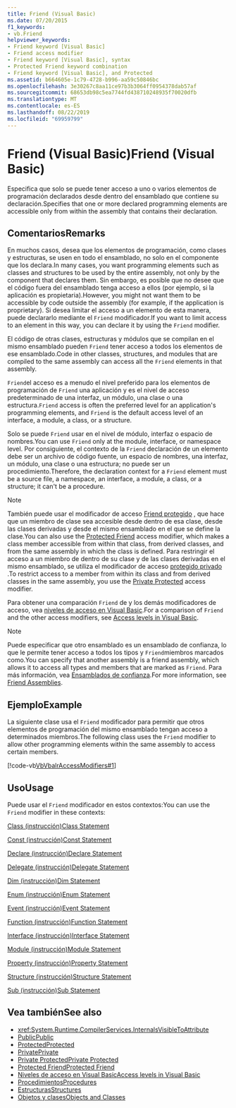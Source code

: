 ```yaml
---
title: Friend (Visual Basic)
ms.date: 07/20/2015
f1_keywords:
- vb.Friend
helpviewer_keywords:
- Friend keyword [Visual Basic]
- Friend access modifier
- Friend keyword [Visual Basic], syntax
- Protected Friend keyword combination
- Friend keyword [Visual Basic], and Protected
ms.assetid: b664605e-1c79-4728-b996-aa59c50846bc
ms.openlocfilehash: 3e30267c8aa11ce97b3b3064ff0954378dab57af
ms.sourcegitcommit: 68653db98c5ea7744fd438710248935f70020dfb
ms.translationtype: MT
ms.contentlocale: es-ES
ms.lasthandoff: 08/22/2019
ms.locfileid: "69959799"
---
```

# <a name="friend-visual-basic"></a><span data-ttu-id="bccf6-102">Friend (Visual Basic)</span><span class="sxs-lookup"><span data-stu-id="bccf6-102">Friend (Visual Basic)</span></span>
<span data-ttu-id="bccf6-103">Especifica que solo se puede tener acceso a uno o varios elementos de programación declarados desde dentro del ensamblado que contiene su declaración.</span><span class="sxs-lookup"><span data-stu-id="bccf6-103">Specifies that one or more declared programming elements are accessible only from within the assembly that contains their declaration.</span></span>  
  
## <a name="remarks"></a><span data-ttu-id="bccf6-104">Comentarios</span><span class="sxs-lookup"><span data-stu-id="bccf6-104">Remarks</span></span>  
 <span data-ttu-id="bccf6-105">En muchos casos, desea que los elementos de programación, como clases y estructuras, se usen en todo el ensamblado, no solo en el componente que los declara.</span><span class="sxs-lookup"><span data-stu-id="bccf6-105">In many cases, you want programming elements such as classes and structures to be used by the entire assembly, not only by the component that declares them.</span></span> <span data-ttu-id="bccf6-106">Sin embargo, es posible que no desee que el código fuera del ensamblado tenga acceso a ellos (por ejemplo, si la aplicación es propietaria).</span><span class="sxs-lookup"><span data-stu-id="bccf6-106">However, you might not want them to be accessible by code outside the assembly (for example, if the application is proprietary).</span></span> <span data-ttu-id="bccf6-107">Si desea limitar el acceso a un elemento de esta manera, puede declararlo mediante el `Friend` modificador.</span><span class="sxs-lookup"><span data-stu-id="bccf6-107">If you want to limit access to an element in this way, you can declare it by using the `Friend` modifier.</span></span>  
  
 <span data-ttu-id="bccf6-108">El código de otras clases, estructuras y módulos que se compilan en el mismo ensamblado pueden `Friend` tener acceso a todos los elementos de ese ensamblado.</span><span class="sxs-lookup"><span data-stu-id="bccf6-108">Code in other classes, structures, and modules that are compiled to the same assembly can access all the `Friend` elements in that assembly.</span></span>  
  
 <span data-ttu-id="bccf6-109">`Friend`el acceso es a menudo el nivel preferido para los elementos de programación de `Friend` una aplicación y es el nivel de acceso predeterminado de una interfaz, un módulo, una clase o una estructura.</span><span class="sxs-lookup"><span data-stu-id="bccf6-109">`Friend` access is often the preferred level for an application's programming elements, and `Friend` is the default access level of an interface, a module, a class, or a structure.</span></span>  
  
 <span data-ttu-id="bccf6-110">Solo se puede `Friend` usar en el nivel de módulo, interfaz o espacio de nombres.</span><span class="sxs-lookup"><span data-stu-id="bccf6-110">You can use `Friend` only at the module, interface, or namespace level.</span></span> <span data-ttu-id="bccf6-111">Por consiguiente, el contexto de la `Friend` declaración de un elemento debe ser un archivo de código fuente, un espacio de nombres, una interfaz, un módulo, una clase o una estructura; no puede ser un procedimiento.</span><span class="sxs-lookup"><span data-stu-id="bccf6-111">Therefore, the declaration context for a `Friend` element must be a source file, a namespace, an interface, a module, a class, or a structure; it can't be a procedure.</span></span>  

> [!NOTE]
> <span data-ttu-id="bccf6-112">También puede usar el modificador de acceso [Friend protegido](protected-friend.md) , que hace que un miembro de clase sea accesible desde dentro de esa clase, desde las clases derivadas y desde el mismo ensamblado en el que se define la clase.</span><span class="sxs-lookup"><span data-stu-id="bccf6-112">You can also use the [Protected Friend](protected-friend.md) access modifier, which makes a class member accessible from within that class, from derived classes, and from the same assembly in which the class is defined.</span></span> <span data-ttu-id="bccf6-113">Para restringir el acceso a un miembro de dentro de su clase y de las clases derivadas en el mismo ensamblado, se utiliza el modificador de acceso [protegido privado](private-protected.md) .</span><span class="sxs-lookup"><span data-stu-id="bccf6-113">To restrict access to a member from within its class and from derived classes in the same assembly, you use the [Private Protected](private-protected.md) access modifier.</span></span>

 <span data-ttu-id="bccf6-114">Para obtener una comparación `Friend` de y los demás modificadores de acceso, vea [niveles de acceso en Visual Basic](../../../visual-basic/programming-guide/language-features/declared-elements/access-levels.md).</span><span class="sxs-lookup"><span data-stu-id="bccf6-114">For a comparison of `Friend` and the other access modifiers, see [Access levels in Visual Basic](../../../visual-basic/programming-guide/language-features/declared-elements/access-levels.md).</span></span>  
  
> [!NOTE]
> <span data-ttu-id="bccf6-115">Puede especificar que otro ensamblado es un ensamblado de confianza, lo que le permite tener acceso a todos los tipos y `Friend`miembros marcados como.</span><span class="sxs-lookup"><span data-stu-id="bccf6-115">You can specify that another assembly is a friend assembly, which allows it to access all types and members that are marked as `Friend`.</span></span> <span data-ttu-id="bccf6-116">Para más información, vea [Ensamblados de confianza](../../../standard/assembly/friend-assemblies.md).</span><span class="sxs-lookup"><span data-stu-id="bccf6-116">For more information, see [Friend Assemblies](../../../standard/assembly/friend-assemblies.md).</span></span>  
  
## <a name="example"></a><span data-ttu-id="bccf6-117">Ejemplo</span><span class="sxs-lookup"><span data-stu-id="bccf6-117">Example</span></span>  
 <span data-ttu-id="bccf6-118">La siguiente clase usa el `Friend` modificador para permitir que otros elementos de programación del mismo ensamblado tengan acceso a determinados miembros.</span><span class="sxs-lookup"><span data-stu-id="bccf6-118">The following class uses the `Friend` modifier to allow other programming elements within the same assembly to access certain members.</span></span>  
  
 [!code-vb[VbVbalrAccessModifiers#1](~/samples/snippets/visualbasic/VS_Snippets_VBCSharp/vbvbalraccessmodifiers/vb/class1.vb#1)]  
  
## <a name="usage"></a><span data-ttu-id="bccf6-119">Uso</span><span class="sxs-lookup"><span data-stu-id="bccf6-119">Usage</span></span>  
 <span data-ttu-id="bccf6-120">Puede usar el `Friend` modificador en estos contextos:</span><span class="sxs-lookup"><span data-stu-id="bccf6-120">You can use the `Friend` modifier in these contexts:</span></span>  
  
 [<span data-ttu-id="bccf6-121">Class (instrucción)</span><span class="sxs-lookup"><span data-stu-id="bccf6-121">Class Statement</span></span>](../../../visual-basic/language-reference/statements/class-statement.md)  
  
 [<span data-ttu-id="bccf6-122">Const (instrucción)</span><span class="sxs-lookup"><span data-stu-id="bccf6-122">Const Statement</span></span>](../../../visual-basic/language-reference/statements/const-statement.md)  
  
 [<span data-ttu-id="bccf6-123">Declare (instrucción)</span><span class="sxs-lookup"><span data-stu-id="bccf6-123">Declare Statement</span></span>](../../../visual-basic/language-reference/statements/declare-statement.md)  
  
 [<span data-ttu-id="bccf6-124">Delegate (instrucción)</span><span class="sxs-lookup"><span data-stu-id="bccf6-124">Delegate Statement</span></span>](../../../visual-basic/language-reference/statements/delegate-statement.md)  
  
 [<span data-ttu-id="bccf6-125">Dim (instrucción)</span><span class="sxs-lookup"><span data-stu-id="bccf6-125">Dim Statement</span></span>](../../../visual-basic/language-reference/statements/dim-statement.md)  
  
 [<span data-ttu-id="bccf6-126">Enum (instrucción)</span><span class="sxs-lookup"><span data-stu-id="bccf6-126">Enum Statement</span></span>](../../../visual-basic/language-reference/statements/enum-statement.md)  
  
 [<span data-ttu-id="bccf6-127">Event (instrucción)</span><span class="sxs-lookup"><span data-stu-id="bccf6-127">Event Statement</span></span>](../../../visual-basic/language-reference/statements/event-statement.md)  
  
 [<span data-ttu-id="bccf6-128">Function (instrucción)</span><span class="sxs-lookup"><span data-stu-id="bccf6-128">Function Statement</span></span>](../../../visual-basic/language-reference/statements/function-statement.md)  
  
 [<span data-ttu-id="bccf6-129">Interface (instrucción)</span><span class="sxs-lookup"><span data-stu-id="bccf6-129">Interface Statement</span></span>](../../../visual-basic/language-reference/statements/interface-statement.md)  
  
 [<span data-ttu-id="bccf6-130">Module (instrucción)</span><span class="sxs-lookup"><span data-stu-id="bccf6-130">Module Statement</span></span>](../../../visual-basic/language-reference/statements/module-statement.md)  
  
 [<span data-ttu-id="bccf6-131">Property (instrucción)</span><span class="sxs-lookup"><span data-stu-id="bccf6-131">Property Statement</span></span>](../../../visual-basic/language-reference/statements/property-statement.md)  
  
 [<span data-ttu-id="bccf6-132">Structure (instrucción)</span><span class="sxs-lookup"><span data-stu-id="bccf6-132">Structure Statement</span></span>](../../../visual-basic/language-reference/statements/structure-statement.md)  
  
 [<span data-ttu-id="bccf6-133">Sub (instrucción)</span><span class="sxs-lookup"><span data-stu-id="bccf6-133">Sub Statement</span></span>](../../../visual-basic/language-reference/statements/sub-statement.md)  
  
## <a name="see-also"></a><span data-ttu-id="bccf6-134">Vea también</span><span class="sxs-lookup"><span data-stu-id="bccf6-134">See also</span></span>

- <xref:System.Runtime.CompilerServices.InternalsVisibleToAttribute>
- [<span data-ttu-id="bccf6-135">Public</span><span class="sxs-lookup"><span data-stu-id="bccf6-135">Public</span></span>](../../../visual-basic/language-reference/modifiers/public.md)
- [<span data-ttu-id="bccf6-136">Protected</span><span class="sxs-lookup"><span data-stu-id="bccf6-136">Protected</span></span>](../../../visual-basic/language-reference/modifiers/protected.md)
- [<span data-ttu-id="bccf6-137">Private</span><span class="sxs-lookup"><span data-stu-id="bccf6-137">Private</span></span>](../../../visual-basic/language-reference/modifiers/private.md)
- [<span data-ttu-id="bccf6-138">Private Protected</span><span class="sxs-lookup"><span data-stu-id="bccf6-138">Private Protected</span></span>](./private-protected.md)
- [<span data-ttu-id="bccf6-139">Protected Friend</span><span class="sxs-lookup"><span data-stu-id="bccf6-139">Protected Friend</span></span>](./protected-friend.md)
- [<span data-ttu-id="bccf6-140">Niveles de acceso en Visual Basic</span><span class="sxs-lookup"><span data-stu-id="bccf6-140">Access levels in Visual Basic</span></span>](../../../visual-basic/programming-guide/language-features/declared-elements/access-levels.md)
- [<span data-ttu-id="bccf6-141">Procedimientos</span><span class="sxs-lookup"><span data-stu-id="bccf6-141">Procedures</span></span>](../../../visual-basic/programming-guide/language-features/procedures/index.md)
- [<span data-ttu-id="bccf6-142">Estructuras</span><span class="sxs-lookup"><span data-stu-id="bccf6-142">Structures</span></span>](../../../visual-basic/programming-guide/language-features/data-types/structures.md)
- [<span data-ttu-id="bccf6-143">Objetos y clases</span><span class="sxs-lookup"><span data-stu-id="bccf6-143">Objects and Classes</span></span>](../../../visual-basic/programming-guide/language-features/objects-and-classes/index.md)
